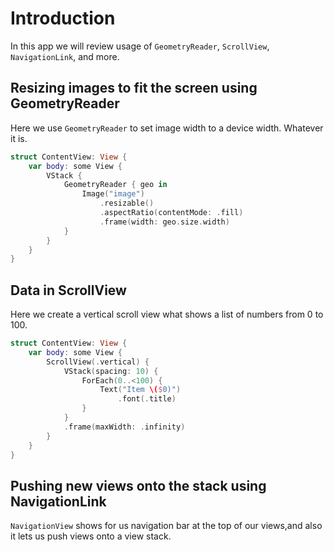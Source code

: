 # Introduction

In this app we will review usage of `GeometryReader`, `ScrollView`, `NavigationLink`, and more.

## Resizing images to fit the screen using GeometryReader

Here we use `GeometryReader` to set image width to a device width. Whatever it is.

```swift
struct ContentView: View {
    var body: some View {
        VStack {
            GeometryReader { geo in
                Image("image")
                    .resizable()
                    .aspectRatio(contentMode: .fill)
                    .frame(width: geo.size.width)
            }
        }
    }
}
```

## Data in ScrollView

Here we create a vertical scroll view what shows a list of numbers from 0 to 100.

```swift
struct ContentView: View {
    var body: some View {
        ScrollView(.vertical) {
            VStack(spacing: 10) {
                ForEach(0..<100) {
                    Text("Item \($0)")
                        .font(.title)
                }
            }
            .frame(maxWidth: .infinity)
        }
    }
}
```

## Pushing new views onto the stack using NavigationLink

`NavigationView` shows for us navigation bar at the top of our views,and also it lets us push views onto a view stack.

